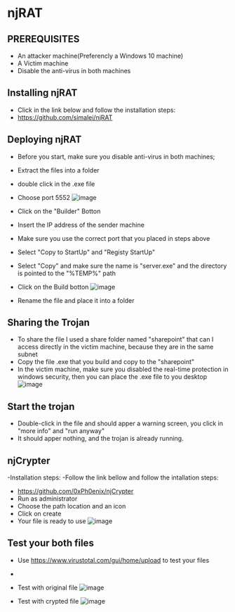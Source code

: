 # njRAT

## PREREQUISITES
- An attacker machine(Preferencly a Windows 10 machine)
- A Victim machine
- Disable the anti-virus in both machines

## Installing njRAT    
- Click in the link below and follow the installation steps:
- https://github.com/simalei/njRAT

## Deploying njRAT
- Before you start, make sure you disable anti-virus in both machines;
- Extract the files into a folder
- double click in the .exe file
- Choose port 5552
  ![image](https://github.com/gonresendes/njRAT/assets/145346794/8d727f95-8030-4623-a89a-c341c2e5cf64)

- Click on the "Builder" Botton
- Insert the IP address of the sender machine
- Make sure you use the correct port that you placed in steps above
- Select "Copy to StartUp" and "Registy StartUp"
- Select "Copy" and make sure the name is "server.exe" and the directory is pointed to the "%TEMP%" path
- Click on the Build botton
  ![image](https://github.com/gonresendes/njRAT/assets/145346794/dbc3427a-3eba-4709-861d-11365d39c3c8)

- Rename the file and place it into a folder

## Sharing the Trojan
- To share the file I used a share folder named "sharepoint" that can I access directly in the victim machine, because they are in the same subnet
- Copy the file .exe that you build and copy to the "sharepoint"
- In the victim machine, make sure you disabled the real-time protection in windows security, then you can place the .exe file to you desktop
  ![image](https://github.com/gonresendes/njRAT/assets/145346794/4deaaa68-fd51-4d4b-9720-7109c06e3abd)


## Start the trojan
- Double-click in the file and should apper a warning screen, you click in "more info" and "run anyway"
- It should apper nothing, and the trojan is already running.

## njCrypter
-Installation steps:
-Follow the link bellow and follow the intallation steps:
- https://github.com/0xPh0enix/njCrypter
- Run as administrator
- Choose the path location and an icon
- Click on create
- Your file is ready to use
  ![image](https://github.com/gonresendes/njRAT/assets/145346794/fd91f609-dd0e-4da7-a429-96b85d29ee98)


## Test your both files
- Use https://www.virustotal.com/gui/home/upload to test your files
- 
- Test with original file
  ![image](https://github.com/gonresendes/njRAT/assets/145346794/96025737-46d0-4a00-abc9-c3bfbf3838da)

- Test with crypted file
  ![image](https://github.com/gonresendes/njRAT/assets/145346794/3d094e1b-8249-43a7-900a-67a3d2a39588)


